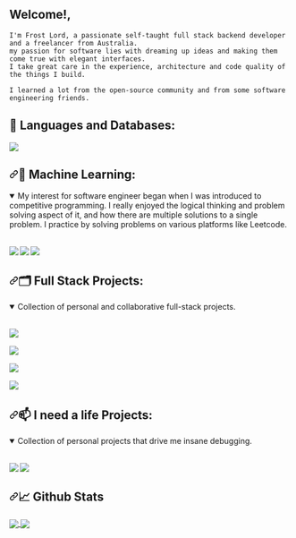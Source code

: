 ## Welcome!,

```
I'm Frost Lord, a passionate self-taught full stack backend developer and a freelancer from Australia.
my passion for software lies with dreaming up ideas and making them come true with elegant interfaces.
I take great care in the experience, architecture and code quality of the things I build.

I learned a lot from the open-source community and from some software engineering friends.
```

## 🧰 Languages and Databases:

<p align="left">
    <img src="https://skillicons.dev/icons?i=git,java,kotlin,nextjs,react,redis,tailwind,py,pug,raspberrypi,swift,tensorflow,ts,workers,vue,postgres,ps,mysql,html,css,grafana,express,dotnet,docker,discord,cloudflare,bash,arduino,mongodb,nginx,nodejs,androidstudio,cassandra,bots,go,haskell,kubernetes,nuxtjs,php,postman,regex,rust,threejs,sass,powershell,electron,js,assembly&perline=16" />
</p>

<h2 dir="auto"><a id="user-content-machine-learning" class="anchor" aria-hidden="true" href="#machine-learning"><svg class="octicon octicon-link" viewBox="0 0 16 16" version="1.1" width="16" height="16" aria-hidden="true"><path d="m7.775 3.275 1.25-1.25a3.5 3.5 0 1 1 4.95 4.95l-2.5 2.5a3.5 3.5 0 0 1-4.95 0 .751.751 0 0 1 .018-1.042.751.751 0 0 1 1.042-.018 1.998 1.998 0 0 0 2.83 0l2.5-2.5a2.002 2.002 0 0 0-2.83-2.83l-1.25 1.25a.751.751 0 0 1-1.042-.018.751.751 0 0 1-.018-1.042Zm-4.69 9.64a1.998 1.998 0 0 0 2.83 0l1.25-1.25a.751.751 0 0 1 1.042.018.751.751 0 0 1 .018 1.042l-1.25 1.25a3.5 3.5 0 1 1-4.95-4.95l2.5-2.5a3.5 3.5 0 0 1 4.95 0 .751.751 0 0 1-.018 1.042.751.751 0 0 1-1.042.018 1.998 1.998 0 0 0-2.83 0l-2.5 2.5a1.998 1.998 0 0 0 0 2.83Z"></path></svg></a>🤖 Machine Learning:</h2>

<details open="">
  <summary>My interest for software engineer began when I was introduced to competitive programming. I really enjoyed the logical thinking and problem solving aspect of it, and how there are multiple solutions to a single problem. I practice by solving problems on various platforms like Leetcode.</summary>
  <br>
  <p dir="auto">
    <a href="https://github.com/Frost-Lord/LogShield">
    <img align="left" src="https://github-readme-stats.vercel.app/api/pin/?username=Frost-Lord&repo=LogShield&bg_color=0c1014&theme=dark" style="max-width: 100%;">
    </a>
    <a href="https://github.com/Frost-Lord/NeuralNova">
    <img align="left" src="https://github-readme-stats.vercel.app/api/pin/?username=Frost-Lord&repo=NeuralNova&bg_color=0c1014&theme=dark" style="max-width: 100%;">
    </a>
    <a href="https://github.com/Frost-Lord/NeuralGraph">
    <img align="left" src="https://github-readme-stats.vercel.app/api/pin/?username=Frost-Lord&repo=NeuralGraph&bg_color=0c1014&theme=dark" style="max-width: 100%;">
    </a>
  </p>
</details><br clear="left"/>

<h2 dir="auto"><a id="user-content-full-stack-projects" class="anchor" aria-hidden="true" href="#full-stack-projects"><svg class="octicon octicon-link" viewBox="0 0 16 16" version="1.1" width="16" height="16" aria-hidden="true"><path d="m7.775 3.275 1.25-1.25a3.5 3.5 0 1 1 4.95 4.95l-2.5 2.5a3.5 3.5 0 0 1-4.95 0 .751.751 0 0 1 .018-1.042.751.751 0 0 1 1.042-.018 1.998 1.998 0 0 0 2.83 0l2.5-2.5a2.002 2.002 0 0 0-2.83-2.83l-1.25 1.25a.751.751 0 0 1-1.042-.018.751.751 0 0 1-.018-1.042Zm-4.69 9.64a1.998 1.998 0 0 0 2.83 0l1.25-1.25a.751.751 0 0 1 1.042.018.751.751 0 0 1 .018 1.042l-1.25 1.25a3.5 3.5 0 1 1-4.95-4.95l2.5-2.5a3.5 3.5 0 0 1 4.95 0 .751.751 0 0 1-.018 1.042.751.751 0 0 1-1.042.018 1.998 1.998 0 0 0-2.83 0l-2.5 2.5a1.998 1.998 0 0 0 0 2.83Z"></path></svg></a>🗂️ Full Stack Projects:</h2>

<details open="">
  <summary> Collection of personal and collaborative full-stack projects. </summary>
  <br>
  <p dir="auto">
    <a href="https://github.com/Frost-Lord/BlazeDB">
      <img align="left" src="https://github-readme-stats.vercel.app/api/pin/?username=Frost-Lord&repo=BlazeDB&bg_color=0c1014&theme=dark" style="max-width: 100%;">
    </a>
  </p>
  <br clear="left"/>
  <p dir="auto">
    <a href="https://github.com/Frost-Lord/Shard-Manager-Database">
      <img align="left" src="https://github-readme-stats.vercel.app/api/pin/?username=Frost-Lord&repo=Shard-Manager-Database&bg_color=0c1014&theme=dark" style="max-width: 100%;">
    </a>
  </p>
  <br clear="left"/>
  <p dir="auto">
    <a href="https://github.com/Frost-Lord/CacheHive">
      <img align="left" src="https://github-readme-stats.vercel.app/api/pin/?username=Frost-Lord&repo=CacheHive&bg_color=0c1014&theme=dark" style="max-width: 100%;">
    </a>
  </p>
  <br clear="left"/>
  <p dir="auto">
    <a href="https://github.com/Frost-Lord/Docker-code-environment">
      <img align="left" src="https://github-readme-stats.vercel.app/api/pin/?username=Frost-Lord&repo=Docker-code-environment&bg_color=0c1014&theme=dark" style="max-width: 100%;">
    </a>
  </p>
</details>

<br clear="left"/>

<h2 dir="auto"><a id="user-content-hell-projects" class="anchor" aria-hidden="true" href="#full-stack-projects"><svg class="octicon octicon-link" viewBox="0 0 16 16" version="1.1" width="16" height="16" aria-hidden="true"><path d="m7.775 3.275 1.25-1.25a3.5 3.5 0 1 1 4.95 4.95l-2.5 2.5a3.5 3.5 0 0 1-4.95 0 .751.751 0 0 1 .018-1.042.751.751 0 0 1 1.042-.018 1.998 1.998 0 0 0 2.83 0l2.5-2.5a2.002 2.002 0 0 0-2.83-2.83l-1.25 1.25a.751.751 0 0 1-1.042-.018.751.751 0 0 1-.018-1.042Zm-4.69 9.64a1.998 1.998 0 0 0 2.83 0l1.25-1.25a.751.751 0 0 1 1.042.018.751.751 0 0 1 .018 1.042l-1.25 1.25a3.5 3.5 0 1 1-4.95-4.95l2.5-2.5a3.5 3.5 0 0 1 4.95 0 .751.751 0 0 1-.018 1.042.751.751 0 0 1-1.042.018 1.998 1.998 0 0 0-2.83 0l-2.5 2.5a1.998 1.998 0 0 0 0 2.83Z"></path></svg></a>📫 I need a life Projects:</h2>

<details open="">
  <summary> Collection of personal projects that drive me insane debugging. </summary>
  <br>
  <p dir="auto">
    <a href="https://github.com/Frost-Lord/BlazeDB">
      <img align="left" src="https://github-readme-stats.vercel.app/api/pin/?username=Frost-Lord&repo=Assembly-http-server&bg_color=0c1014&theme=dark" style="max-width: 100%;">
    </a>
  </p>
  <p dir="auto">
    <a href="https://github.com/Frost-Lord/BlazeDB">
      <img align="left" src="https://github-readme-stats.vercel.app/api/pin/?username=Frost-Lord&repo=Haskell&bg_color=0c1014&theme=dark" style="max-width: 100%;">
    </a>
  </p>
</details><br clear="left"/>

<h2 dir="auto"><a id="user-content--github-stats" class="anchor" aria-hidden="true" href="#-github-stats"><svg class="octicon octicon-link" viewBox="0 0 16 16" version="1.1" width="16" height="16" aria-hidden="true"><path d="m7.775 3.275 1.25-1.25a3.5 3.5 0 1 1 4.95 4.95l-2.5 2.5a3.5 3.5 0 0 1-4.95 0 .751.751 0 0 1 .018-1.042.751.751 0 0 1 1.042-.018 1.998 1.998 0 0 0 2.83 0l2.5-2.5a2.002 2.002 0 0 0-2.83-2.83l-1.25 1.25a.751.751 0 0 1-1.042-.018.751.751 0 0 1-.018-1.042Zm-4.69 9.64a1.998 1.998 0 0 0 2.83 0l1.25-1.25a.751.751 0 0 1 1.042.018.751.751 0 0 1 .018 1.042l-1.25 1.25a3.5 3.5 0 1 1-4.95-4.95l2.5-2.5a3.5 3.5 0 0 1 4.95 0 .751.751 0 0 1-.018 1.042.751.751 0 0 1-1.042.018 1.998 1.998 0 0 0-2.83 0l-2.5 2.5a1.998 1.998 0 0 0 0 2.83Z"></path></svg></a><g-emoji class="g-emoji" alias="chart_with_upwards_trend" fallback-src="https://github.githubassets.com/images/icons/emoji/unicode/1f4c8.png">📈</g-emoji> Github Stats</h2>

<a href="https://github.com/Frost-Lord/">
  <img align="center" src="https://xtgb1.frostproxy.com/top-langs/?username=Frost-Lord&amp;langs_count=8&amp;tex&amp;title_color=ffffff&amp;text_color=c9cacc&amp;icon_color=2bbc8a&amp;bg_color=0c1014&amp;layout=compact" style="max-width: 100%;">
</a>

<a href="https://github.com/Frost-Lord/">
  <img align="center" src="https://xtgb1.frostproxy.com/?username=Frost-Lord&count_private=true&show_icons=true&hide_title=true&include_all_commits=true&theme=dark&bg_color=0c1014" style="max-width: 100%;">
</a>
